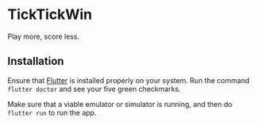 # TickTickWin

Play more, score less.

## Installation

Ensure that [Flutter](https://www.flutter.dev) is installed properly on your system. Run the command `flutter doctor` and see your five green checkmarks.

Make sure that a viable emulator or simulator is running, and then do `flutter run` to run the app.
